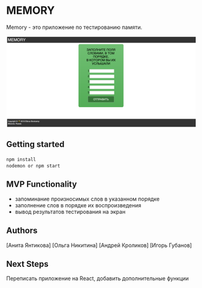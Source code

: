 # MEMORY
Memory - это приложение по тестированию памяти.

![image_1](image_1.png)

## Getting started
```npm install``` <br>
```nodemon or npm start```

## MVP Functionality
- запоминание произносимых слов в указанном порядке
- заполнение слов в порядке их воспроизведения
- вывод результатов тестирования на экран

## Authors
[Анита Янтикова]
[Ольга Никитина]
[Андрей Кроликов]
[Игорь Губанов]

## Next Steps
Переписать приложение на React, добавить дополнительные функции
